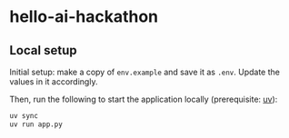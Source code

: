 # hello-ai-hackathon

## Local setup

Initial setup: make a copy of `env.example` and save it as `.env`. Update the values in it accordingly.

Then, run the following to start the application locally (prerequisite: [uv](https://docs.astral.sh/uv/)):

```sh
uv sync
uv run app.py
```
